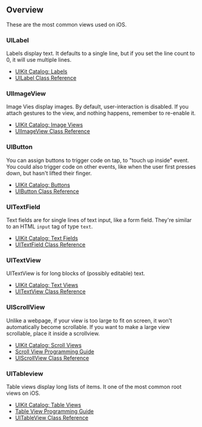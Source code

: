 ## Overview

These are the most common views used on iOS.

### UILabel

Labels display text. It defaults to a single line, but if you set the line count to 0, it will use multiple lines.

* [UIKit Catalog: Labels](https://developer.apple.com/library/ios/documentation/UserExperience/Conceptual/UIKitUICatalog/UILabel.html)
* [UILabel Class Reference](https://developer.apple.com/Library/ios/documentation/UIKit/Reference/UILabel_Class/Reference/UILabel.html)

### UIImageView

Image Vies display images. By default, user-interaction is disabled. If you attach gestures to the view, and nothing happens, remember to re-enable it.

* [UIKit Catalog: Image Views](https://developer.apple.com/library/ios/documentation/UserExperience/Conceptual/UIKitUICatalog/UIImageView.html)
* [UIImageView Class Reference](https://developer.apple.com/library/ios/documentation/uikit/reference/uiimageview_class/Reference/Reference.html)

### UIButton

You can assign buttons to trigger code on tap, to "touch up inside" event. You could also trigger code on other events, like when the user first presses down, but hasn't lifted their finger.

* [UIKit Catalog: Buttons](https://developer.apple.com/library/ios/documentation/UserExperience/Conceptual/UIKitUICatalog/UIButton.html)
* [UIButton Class Reference](https://developer.apple.com/library/ios/documentation/uikit/reference/UIButton_Class/UIButton/UIButton.html)

### UITextField

Text fields are for single lines of text input, like a form field. They're similar to an HTML `input` tag of type `text`.

* [UIKit Catalog: Text Fields](https://developer.apple.com/library/ios/documentation/UserExperience/Conceptual/UIKitUICatalog/UITextField.html)
* [UITextField Class Reference](https://developer.apple.com/library/ios/documentation/uikit/reference/UITextField_Class/Reference/UITextField.html)

### UITextView

UITextView is for long blocks of (possibly editable) text.

* [UIKit Catalog: Text Views](https://developer.apple.com/library/ios/documentation/UserExperience/Conceptual/UIKitUICatalog/UITextView.html)
* [UITextView Class Reference](https://developer.apple.com/library/ios/documentation/uikit/reference/uitextview_class/Reference/UITextView.html)

### UIScrollView

Unlike a webpage, if your view is too large to fit on screen, it won't automatically become scrollable. If you want to make a large view scrollable, place it inside a scrollview.

* [UIKit Catalog: Scroll Views](https://developer.apple.com/library/ios/documentation/UserExperience/Conceptual/UIKitUICatalog/UIScrollView.html)
* [Scroll View Programming Guide](https://developer.apple.com/library/ios/documentation/WindowsViews/Conceptual/UIScrollView_pg/Introduction/Introduction.html)
* [UIScrollView Class Reference](https://developer.apple.com/library/ios/documentation/uikit/reference/uiscrollview_class/Reference/UIScrollView.html)

### UITableview

Table views display long lists of items. It one of the most common root views on iOS.

* [UIKit Catalog: Table Views](https://developer.apple.com/library/ios/documentation/UserExperience/Conceptual/UIKitUICatalog/UITableView.html)
* [Table View Programming Guide](https://developer.apple.com/library/ios/documentation/UserExperience/Conceptual/TableView_iPhone/AboutTableViewsiPhone/AboutTableViewsiPhone.html)
* [UITableView Class Reference](https://developer.apple.com/library/ios/documentation/uikit/reference/UITableView_Class/Reference/Reference.html)